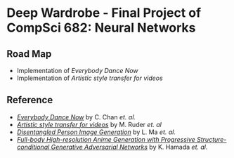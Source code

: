# Deep Wardrobe - Final Project of CompSci 682: Neural Networks

## Road Map
- Implementation of *Everybody Dance Now* 
- Implementation of *Artistic style transfer for videos*

## Reference
- [*Everybody Dance Now*](https://arxiv.org/pdf/1808.07371.pdf)  by C. Chan *et. al.*
- [*Artistic style transfer for videos*](https://arxiv.org/pdf/1604.08610.pdf) by M. Ruder *et. al*
- [*Disentangled Person Image Generation*](https://homes.esat.kuleuven.be/~liqianma/pdf/CVPR18_Ma_Disentangled_Person_Image_Generation.pdf) by L. Ma *et. al.*
- [*Full-body High-resolution Anime Generation with Progressive Structure-conditional Generative Adversarial Networks*](https://arxiv.org/pdf/1809.01890.pdf) by K. Hamada *et. al.*